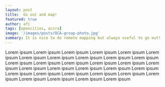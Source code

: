```yaml
---
layout: post
title:  Go out and map!
featured: true
author: afi
tags: [opencities, accra]
image: '/images/posts/OCA-group-photo.jpg'
summary: It is nice to do remote mapping but always useful to go out!
---
```


Lorem ipsum Lorem ipsum Lorem ipsum Lorem ipsum 
Lorem ipsum Lorem ipsum 
Lorem ipsum Lorem ipsum 
Lorem ipsum Lorem ipsum Lorem ipsum Lorem ipsum 
Lorem ipsum Lorem ipsum 
Lorem ipsum Lorem ipsum 
Lorem ipsum Lorem ipsum Lorem ipsum Lorem ipsum 
Lorem ipsum Lorem ipsum 
Lorem ipsum Lorem ipsum 
Lorem ipsum Lorem ipsum Lorem ipsum Lorem ipsum 
Lorem ipsum Lorem ipsum 
Lorem ipsum Lorem ipsum 